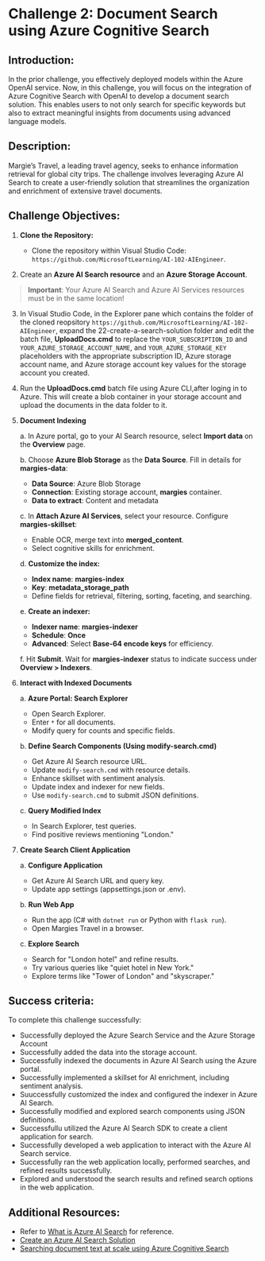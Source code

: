 # Challenge 2: Document Search using Azure Cognitive Search

## Introduction:
In the prior challenge, you effectively deployed models within the Azure OpenAI service. Now, in this challenge, you will focus on the integration of Azure Cognitive Search with OpenAI to develop a document search solution. This enables users to not only search for specific keywords but also to extract meaningful insights from documents using advanced language models.

## Description:
Margie’s Travel, a leading travel agency, seeks to enhance information retrieval for global city trips. The challenge involves leveraging Azure AI Search to create a user-friendly solution that streamlines the organization and enrichment of extensive travel documents.

## Challenge Objectives:

1. **Clone the Repository:**
   - Clone the repository within Visual Studio Code: `https://github.com/MicrosoftLearning/AI-102-AIEngineer`.

2. Create an **Azure AI Search resource** and an **Azure Storage Account**.
> **Important**: Your Azure AI Search and Azure AI Services resources must be in the same location!

3. In Visual Studio Code, in the Explorer pane which contains the folder of the cloned reopsitory `https://github.com/MicrosoftLearning/AI-102-AIEngineer`, expand the 22-create-a-search-solution folder and edit the batch file, **UploadDocs.cmd** to replace the `YOUR_SUBSCRIPTION_ID` and `YOUR_AZURE_STORAGE_ACCOUNT_NAME`, and `YOUR_AZURE_STORAGE_KEY` placeholders with the appropriate subscription ID, Azure storage account name, and Azure storage account key values for the storage account you created.

4. Run the **UploadDocs.cmd** batch file using Azure CLI,after loging in to Azure. This will create a blob container in your storage account and upload the documents in the data folder to it.

1. **Document Indexing**
   
   a. In Azure portal, go to your AI Search resource, select **Import data** on the **Overview** page.
   
   b. Choose **Azure Blob Storage** as the **Data Source**. Fill in details for **margies-data**:
      - **Data Source**: Azure Blob Storage
      - **Connection**: Existing storage account, **margies** container.
      - **Data to extract**: Content and metadata
   
   c. In **Attach Azure AI Services**, select your resource. Configure **margies-skillset**:
      - Enable OCR, merge text into **merged_content**.
      - Select cognitive skills for enrichment.
   
   d. **Customize the index:**
      - **Index name**: **margies-index**
      - **Key**: **metadata_storage_path**
      - Define fields for retrieval, filtering, sorting, faceting, and searching.
   
   e. **Create an indexer:**
      - **Indexer name**: **margies-indexer**
      - **Schedule**: **Once**
      - **Advanced**: Select **Base-64 encode keys** for efficiency.
   
   f. Hit **Submit**. Wait for **margies-indexer** status to indicate success under **Overview > Indexers**.

1. **Interact with Indexed Documents**

   a. **Azure Portal: Search Explorer**
      - Open Search Explorer.
      - Enter `*` for all documents.
      - Modify query for counts and specific fields.
   
   b. **Define Search Components (Using modify-search.cmd)**
      - Get Azure AI Search resource URL.
      - Update `modify-search.cmd` with resource details.
      - Enhance skillset with sentiment analysis.
      - Update index and indexer for new fields.
      - Use `modify-search.cmd` to submit JSON definitions.
   
   c. **Query Modified Index**
      - In Search Explorer, test queries.
      - Find positive reviews mentioning "London."

1. **Create Search Client Application**

   a. **Configure Application**
      - Get Azure AI Search URL and query key.
      - Update app settings (appsettings.json or .env).
   
   b. **Run Web App**
      - Run the app (C# with `dotnet run` or Python with `flask run`).
      - Open Margies Travel in a browser.
   
   c. **Explore Search**
      - Search for "London hotel" and refine results.
      - Try various queries like "quiet hotel in New York."
      - Explore terms like "Tower of London" and "skyscraper."


## Success criteria:
To complete this challenge successfully:

- Successfully deployed the Azure Search Service and the Azure Storage Account
- Successfully added the data into the storage account.
- Successfully indexed the documents in Azure AI Search using the Azure portal.
- Successfully implemented a skillset for AI enrichment, including sentiment analysis.
- Suuccessfully customized the index and configured the indexer in Azure AI Search.
- Successfully modified and explored search components using JSON definitions.
- Successfullu utilized the Azure AI Search SDK to create a client application for search.
- Successfully developed a web application to interact with the Azure AI Search service.
- Successfully ran the web application locally, performed searches, and refined results successfully.
- Explored and understood the search results and refined search options in the web application.

  

## Additional Resources:

- Refer to [What is Azure AI Search](https://learn.microsoft.com/en-us/azure/search/search-what-is-azure-search) for reference.
- [Create an Azure AI Search Solution](https://github.com/MicrosoftLearning/AI-102-AIEngineer/blob/master/Instructions/22-azure-search.md)
- [Searching document text at scale using Azure Cognitive Search](https://benalexkeen.com/searching-document-text-at-scale-using-azure-cognitive-search/)

